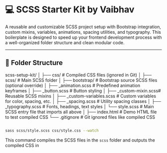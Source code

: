 # 💻 SCSS Starter Kit by Vaibhav

A reusable and customizable SCSS project setup with Bootstrap integration, custom mixins, variables, animations, spacing utilities, and typography. This boilerplate is designed to speed up your frontend development process with a well-organized folder structure and clean modular code.

---

## 📁 Folder Structure

scss-setup-kit/
│
├── css/ # Compiled CSS files (ignored in Git)
│
├── scss/ # Main SCSS folder
│ ├── bootstrap/ # Bootstrap source SCSS files (optional override)
│ ├── _animation.scss # Predefined animation keyframes
│ ├── _button.scss # Button styling
│ ├── _custom-mixin.scss# Reusable SCSS mixins
│ ├── _custom-variables.scss # Custom variables for color, spacing, etc.
│ ├── _spacing.scss # Utility spacing classes
│ ├── _typography.scss # Fonts, headings, text styles
│ └── style.scss # Main SCSS entry file that imports all above
│
├── index.html # Demo HTML file to test compiled CSS
└── .gitignore # Git ignored files like compiled CSS


```bash

sass scss/style.scss css/style.css --watch

```
This command compiles the SCSS files in the `scss` folder and outputs the compiled CSS in
